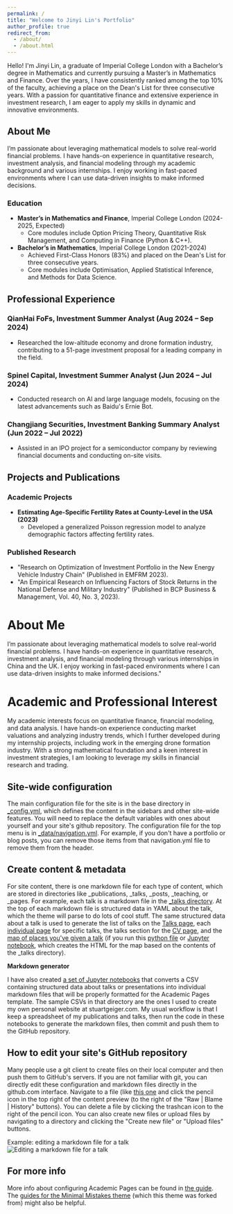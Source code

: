 ```yaml
---
permalink: /
title: "Welcome to Jinyi Lin's Portfolio"
author_profile: true
redirect_from: 
  - /about/
  - /about.html
---
```


Hello! I'm Jinyi Lin, a graduate of Imperial College London with a Bachelor’s degree in Mathematics and currently pursuing a Master’s in Mathematics and Finance. Over the years, I have consistently ranked among the top 10% of the faculty, achieving a place on the Dean's List for three consecutive years. With a passion for quantitative finance and extensive experience in investment research, I am eager to apply my skills in dynamic and innovative environments.

## About Me

I’m passionate about leveraging mathematical models to solve real-world financial problems. I have hands-on experience in quantitative research, investment analysis, and financial modeling through my academic background and various internships. I enjoy working in fast-paced environments where I can use data-driven insights to make informed decisions.

### Education

- **Master’s in Mathematics and Finance**, Imperial College London (2024-2025, Expected)
  - Core modules include Option Pricing Theory, Quantitative Risk Management, and Computing in Finance (Python & C++).
- **Bachelor’s in Mathematics**, Imperial College London (2021-2024)
  - Achieved First-Class Honors (83%) and placed on the Dean's List for three consecutive years.
  - Core modules include Optimisation, Applied Statistical Inference, and Methods for Data Science.

## Professional Experience

### QianHai FoFs, Investment Summer Analyst (Aug 2024 – Sep 2024)
- Researched the low-altitude economy and drone formation industry, contributing to a 51-page investment proposal for a leading company in the field.

### Spinel Capital, Investment Summer Analyst (Jun 2024 – Jul 2024)
- Conducted research on AI and large language models, focusing on the latest advancements such as Baidu's Ernie Bot.

### Changjiang Securities, Investment Banking Summary Analyst (Jun 2022 – Jul 2022)
- Assisted in an IPO project for a semiconductor company by reviewing financial documents and conducting on-site visits.

## Projects and Publications

### Academic Projects

- **Estimating Age-Specific Fertility Rates at County-Level in the USA (2023)**
  - Developed a generalized Poisson regression model to analyze demographic factors affecting fertility rates.

### Published Research

- "Research on Optimization of Investment Portfolio in the New Energy Vehicle Industry Chain" (Published in EMFRM 2023).
- "An Empirical Research on Influencing Factors of Stock Returns in the National Defense and Military Industry" (Published in BCP Business & Management, Vol. 40, No. 3, 2023).

  
About Me
======
I’m passionate about leveraging mathematical models to solve real-world financial problems. I have hands-on experience in quantitative research, investment analysis, and financial modeling through various internships in China and the UK. I enjoy working in fast-paced environments where I can use data-driven insights to make informed decisions."

Academic and Professional Interest
======
My academic interests focus on quantitative finance, financial modeling, and data analysis. I have hands-on experience conducting market valuations and analyzing industry trends, which I further developed during my internship projects, including work in the emerging drone formation industry. With a strong mathematical foundation and a keen interest in investment strategies, I am looking to leverage my skills in financial research and trading.


Site-wide configuration
------
The main configuration file for the site is in the base directory in [_config.yml](https://github.com/academicpages/academicpages.github.io/blob/master/_config.yml), which defines the content in the sidebars and other site-wide features. You will need to replace the default variables with ones about yourself and your site's github repository. The configuration file for the top menu is in [_data/navigation.yml](https://github.com/academicpages/academicpages.github.io/blob/master/_data/navigation.yml). For example, if you don't have a portfolio or blog posts, you can remove those items from that navigation.yml file to remove them from the header. 

Create content & metadata
------
For site content, there is one markdown file for each type of content, which are stored in directories like _publications, _talks, _posts, _teaching, or _pages. For example, each talk is a markdown file in the [_talks directory](https://github.com/academicpages/academicpages.github.io/tree/master/_talks). At the top of each markdown file is structured data in YAML about the talk, which the theme will parse to do lots of cool stuff. The same structured data about a talk is used to generate the list of talks on the [Talks page](https://academicpages.github.io/talks), each [individual page](https://academicpages.github.io/talks/2012-03-01-talk-1) for specific talks, the talks section for the [CV page](https://academicpages.github.io/cv), and the [map of places you've given a talk](https://academicpages.github.io/talkmap.html) (if you run this [python file](https://github.com/academicpages/academicpages.github.io/blob/master/talkmap.py) or [Jupyter notebook](https://github.com/academicpages/academicpages.github.io/blob/master/talkmap.ipynb), which creates the HTML for the map based on the contents of the _talks directory).

**Markdown generator**

I have also created [a set of Jupyter notebooks](https://github.com/academicpages/academicpages.github.io/tree/master/markdown_generator
) that converts a CSV containing structured data about talks or presentations into individual markdown files that will be properly formatted for the Academic Pages template. The sample CSVs in that directory are the ones I used to create my own personal website at stuartgeiger.com. My usual workflow is that I keep a spreadsheet of my publications and talks, then run the code in these notebooks to generate the markdown files, then commit and push them to the GitHub repository.

How to edit your site's GitHub repository
------
Many people use a git client to create files on their local computer and then push them to GitHub's servers. If you are not familiar with git, you can directly edit these configuration and markdown files directly in the github.com interface. Navigate to a file (like [this one](https://github.com/academicpages/academicpages.github.io/blob/master/_talks/2012-03-01-talk-1.md) and click the pencil icon in the top right of the content preview (to the right of the "Raw | Blame | History" buttons). You can delete a file by clicking the trashcan icon to the right of the pencil icon. You can also create new files or upload files by navigating to a directory and clicking the "Create new file" or "Upload files" buttons. 

Example: editing a markdown file for a talk
![Editing a markdown file for a talk](/images/editing-talk.png)

For more info
------
More info about configuring Academic Pages can be found in [the guide](https://academicpages.github.io/markdown/). The [guides for the Minimal Mistakes theme](https://mmistakes.github.io/minimal-mistakes/docs/configuration/) (which this theme was forked from) might also be helpful.
